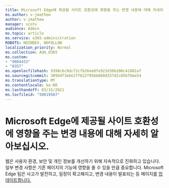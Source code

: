 ```yaml
---
title: Microsoft Edge에 제공될 사이트 호환성에 영향을 주는 변경 내용에 대해 자세히 알아보십시오.
ms.author: v-jmathew
author: v-jmathew
manager: scotv
audience: Admin
ms.topic: article
ms.service: o365-administration
ROBOTS: NOINDEX, NOFOLLOW
localization_priority: Normal
ms.collection: Adm_O365
ms.custom:
- "9004433"
- "8357"
ms.openlocfilehash: 9398c6c9dc72cfb26ee8fe923d30b100c41881af
ms.sourcegitcommit: 309b9f3e6e2ff622f95bb860d337d2c05b7bbe54
ms.translationtype: MT
ms.contentlocale: ko-KR
ms.lasthandoff: 03/15/2021
ms.locfileid: "50819567"
---
```

# <a name="learn-about-site-compatibility-affecting-changes-coming-to-microsoft-edge"></a>Microsoft Edge에 제공될 사이트 호환성에 영향을 주는 변경 내용에 대해 자세히 알아보십시오.

웹은 사용자 환경, 보안 및 개인 정보를 개선하기 위해 지속적으로 진화하고 있습니다. 일부 변경 사항은 기존 페이지의 기능에 영향을 줄 수 있을 만큼 중요합니다. Microsoft Edge 팀은 사고가 발전하고, 일정이 확고해지고, 변경 내용이 발표되는 등 페이지를 [업데이트합니다.](https://go.microsoft.com/fwlink/?linkid=2135534)
